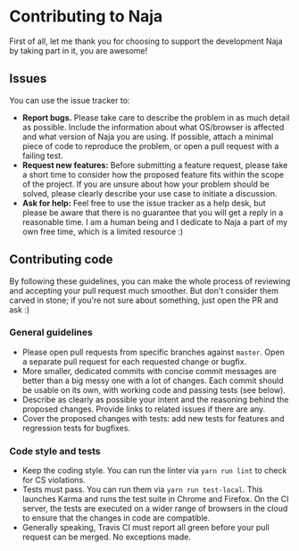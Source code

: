 # Contributing to Naja

First of all, let me thank you for choosing to support the development Naja by taking part in it, you are awesome!


## Issues

You can use the issue tracker to:

- **Report bugs.** Please take care to describe the problem in as much detail as possible. Include the information about
  what OS/browser is affected and what version of Naja you are using. If possible, attach a minimal piece of code
  to reproduce the problem, or open a pull request with a failing test.
- **Request new features:** Before submitting a feature request, please take a short time to consider how the proposed
  feature fits within the scope of the project. If you are unsure about how your problem should be solved, please clearly
  describe your use case to initiate a discussion.
- **Ask for help:** Feel free to use the issue tracker as a help desk, but please be aware that there is no guarantee
  that you will get a reply in a reasonable time. I am a human being and I dedicate to Naja a part of my own free time,
  which is a limited resource :)


## Contributing code

By following these guidelines, you can make the whole process of reviewing and accepting your pull request much smoother.
But don't consider them carved in stone; if you're not sure about something, just open the PR and ask :)

### General guidelines

- Please open pull requests from specific branches against `master`. Open a separate pull request for each requested
  change or bugfix.
- More smaller, dedicated commits with concise commit messages are better than a big messy one with a lot of changes.
  Each commit should be usable on its own, with working code and passing tests (see below).
- Describe as clearly as possible your intent and the reasoning behind the proposed changes. Provide links to related
  issues if there are any.
- Cover the proposed changes with tests: add new tests for features and regression tests for bugfixes.

### Code style and tests

- Keep the coding style. You can run the linter via `yarn run lint` to check for CS violations.
- Tests must pass. You can run them via `yarn run test-local`. This launches Karma and runs the test suite in Chrome
  and Firefox. On the CI server, the tests are executed on a wider range of browsers in the cloud to ensure that the
  changes in code are compatible.
- Generally speaking, Travis CI must report all green before your pull request can be merged. No exceptions made.
